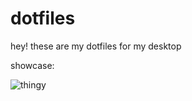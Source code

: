 # dotfiles
hey! these are my dotfiles for my desktop

showcase:



![thingy](https://user-images.githubusercontent.com/117184306/209936255-d61069db-cbce-49fb-92e3-d4bf389143a0.png)
